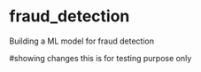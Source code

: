 # fraud_detection
Building a ML model for fraud detection

#showing changes this is for testing purpose only
